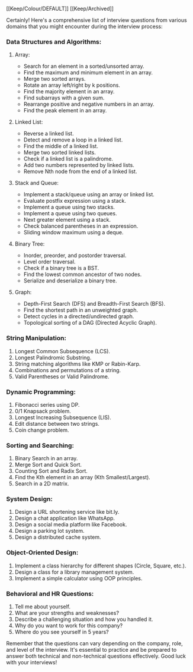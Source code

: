 [[Keep/Colour/DEFAULT]] [[Keep/Archived]] 

Certainly! Here's a comprehensive list of interview questions from various domains that you might encounter during the interview process:

### Data Structures and Algorithms:

1) Array:
   - Search for an element in a sorted/unsorted array.
   - Find the maximum and minimum element in an array.
   - Merge two sorted arrays.
   - Rotate an array left/right by k positions.
   - Find the majority element in an array.
   - Find subarrays with a given sum.
   - Rearrange positive and negative numbers in an array.
   - Find the peak element in an array.

2) Linked List:
   - Reverse a linked list.
   - Detect and remove a loop in a linked list.
   - Find the middle of a linked list.
   - Merge two sorted linked lists.
   - Check if a linked list is a palindrome.
   - Add two numbers represented by linked lists.
   - Remove Nth node from the end of a linked list.

3) Stack and Queue:
   - Implement a stack/queue using an array or linked list.
   - Evaluate postfix expression using a stack.
   - Implement a queue using two stacks.
   - Implement a queue using two queues.
   - Next greater element using a stack.
   - Check balanced parentheses in an expression.
   - Sliding window maximum using a deque.

4) Binary Tree:
   - Inorder, preorder, and postorder traversal.
   - Level order traversal.
   - Check if a binary tree is a BST.
   - Find the lowest common ancestor of two nodes.
   - Serialize and deserialize a binary tree.

5) Graph:
   - Depth-First Search (DFS) and Breadth-First Search (BFS).
   - Find the shortest path in an unweighted graph.
   - Detect cycles in a directed/undirected graph.
   - Topological sorting of a DAG (Directed Acyclic Graph).

### String Manipulation:

1) Longest Common Subsequence (LCS).
2) Longest Palindromic Substring.
3) String matching algorithms like KMP or Rabin-Karp.
4) Combinations and permutations of a string.
5) Valid Parentheses or Valid Palindrome.

### Dynamic Programming:

1) Fibonacci series using DP.
2) 0/1 Knapsack problem.
3) Longest Increasing Subsequence (LIS).
4) Edit distance between two strings.
5) Coin change problem.

### Sorting and Searching:

1) Binary Search in an array.
2) Merge Sort and Quick Sort.
3) Counting Sort and Radix Sort.
4) Find the Kth element in an array (Kth Smallest/Largest).
5) Search in a 2D matrix.

### System Design:

1) Design a URL shortening service like bit.ly.
2) Design a chat application like WhatsApp.
3) Design a social media platform like Facebook.
4) Design a parking lot system.
5) Design a distributed cache system.

### Object-Oriented Design:

1) Implement a class hierarchy for different shapes (Circle, Square, etc.).
2) Design a class for a library management system.
3) Implement a simple calculator using OOP principles.

### Behavioral and HR Questions:

1) Tell me about yourself.
2) What are your strengths and weaknesses?
3) Describe a challenging situation and how you handled it.
4) Why do you want to work for this company?
5) Where do you see yourself in 5 years?

Remember that the questions can vary depending on the company, role, and level of the interview. It's essential to practice and be prepared to answer both technical and non-technical questions effectively. Good luck with your interviews!
